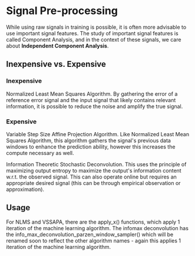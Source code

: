 # Signal Pre-processing

While using raw signals in training is possible, it is often more advisable to use important signal features. The study of important signal features is called Component Analysis, and in the context of these signals, we care about **Independent Component Analysis**.

## Inexpensive vs. Expensive

### Inexpensive

Normalized Least Mean Squares Algorithm. By gathering the error of a reference error signal and the input signal that likely contains relevant information, it is possible to reduce the noise and amplify the true signal.

### Expensive

Variable Step Size Affine Projection Algorithm. Like Normalized Least Mean Squares Algorithm, this algorithm gathers the signal's previous data windows to enhance the prediction ability, however this increases the compute necessary as well.

Information Theoretic Stochastic Deconvolution. This uses the principle of maximizing output entropy to maximize the output's information content w.r.t. the observed signal. This can also operate online but requires an appropriate desired signal (this can be through empirical observation or approximation). 

## Usage

For NLMS and VSSAPA, there are the apply_x() functions, which apply 1 iteration of the machine learning algorithm. The infomax deconvolution has the info_max_deconvolution_parzen_window_sampler() which will be renamed soon to reflect the other algorithm names - again this applies 1 iteration of the machine learning algorithm.


